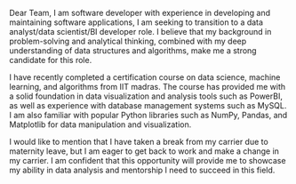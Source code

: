 Dear Team,
    I am software developer with experience in developing and maintaining software applications, I am seeking to transition to a  data analyst/data scientist/BI developer role. I believe that my background in problem-solving and analytical thinking, combined with my deep understanding of data structures and algorithms, make me a strong candidate for this role.

I have recently completed a certification course on data science, machine learning, and algorithms from IIT madras. The course has provided me with a solid foundation in data visualization and analysis tools such as PowerBI, as well as experience with database management systems such as MySQL. I am also familiar with popular Python libraries such as NumPy, Pandas, and Matplotlib for data manipulation and visualization.


I would like to mention that I have taken a break from my carrier due to maternity leave, but I am eager to get back to work and make a change in my carrier. I am confident that this opportunity will provide me to showcase my ability in data analysis and mentorship I need to succeed in this field.
